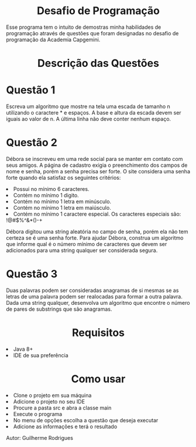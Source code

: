 <h1 align ="center">Desafio de Programação</h1>
<p align ="left">Esse programa tem o intuito de demostras minha habilidades de programação através de questões que foram designadas no desafio de programação da Academia Capgemini.  </p>
<h1 align ="center">Descrição das Questões</h1>
<h1 align ="left">Questão 1</h1>
<p align ="left">Escreva um algoritmo que mostre na tela uma escada de tamanho n utilizando o caractere * e espaços. A base e altura da escada devem ser iguais ao valor de n. A última linha não deve conter nenhum espaço.
</p>
<h1 align ="left">Questão 2</h1>
<p align = "left">Débora se inscreveu em uma rede social para se manter em contato com seus amigos. A página de cadastro exigia o preenchimento dos campos de nome e senha, porém a senha precisa ser forte. O site considera uma senha forte quando ela satisfaz os seguintes critérios:
</p>
<li>Possui no mínimo 6 caracteres.</li>
<li>Contém no mínimo 1 digito.</li>
<li>Contém no mínimo 1 letra em minúsculo.</li>
<li>Contém no mínimo 1 letra em maiúsculo.</li>
<li>Contém no mínimo 1 caractere especial. Os caracteres especiais são: !@#$%^&*()-+</li>
<p align = "left">Débora digitou uma string aleatória no campo de senha, porém ela não tem certeza se é uma senha forte. Para ajudar Débora, construa um algoritmo que informe qual é o número mínimo de caracteres que devem ser adicionados para uma string qualquer ser considerada segura.
</p>
<h1 align ="left">Questão 3</h1>
<p align = "left">Duas palavras podem ser consideradas anagramas de si mesmas se as letras de uma palavra podem ser realocadas para formar a outra palavra. Dada uma string qualquer, desenvolva um algoritmo que encontre o número de pares de substrings que são anagramas.
</p>
<h1 align ="center">Requisitos</h1>
<li>Java 8+</li>
<li>IDE de sua preferência</li>
<h1 align ="center">Como usar</h1>
<li>Clone o projeto em sua máquina</li>
<li>Adicione o projeto no seu IDE</li>
<li>Procure a pasta src e abra a classe main</li>
<li>Execute o programa</li>
<li>No menu de opções escolha a questão que deseja executar</li>
<li>Adicione as informações e terá o resultado</li>
<p>                             </p>
<p>Autor: Guilherme Rodrigues</p>
